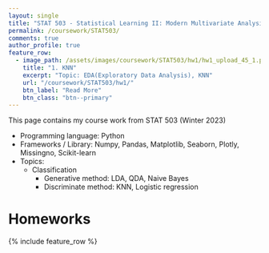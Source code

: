 ```yaml
---
layout: single
title: "STAT 503 - Statistical Learning II: Modern Multivariate Analysis"
permalink: /coursework/STAT503/
comments: true
author_profile: true
feature_row:
  - image_path: /assets/images/coursework/STAT503/hw1/hw1_upload_45_1.png
    title: "1. KNN"
    excerpt: "Topic: EDA(Exploratory Data Analysis), KNN"
    url: "/coursework/STAT503/hw1/"
    btn_label: "Read More"
    btn_class: "btn--primary"	
---
```


This page contains my course work from STAT 503 (Winter 2023)

- Programming language: Python
- Frameworks / Library: Numpy, Pandas, Matplotlib, Seaborn, Plotly, Missingno, Scikit-learn
- Topics: 
    - Classification
        - Generative method: LDA, QDA, Naive Bayes 
        - Discriminate method: KNN, Logistic regression

# Homeworks

 {% include feature_row %}